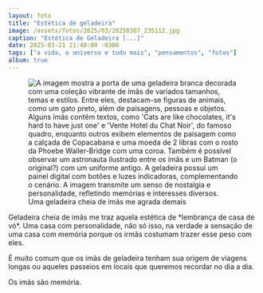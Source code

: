 ```yaml
---
layout: foto
title: "Estética de geladeira"
image: /assets/fotos/2025/03/20250307_235112.jpg
caption: "Estética de Geladeira [...]"
date: 2025-03-21 21:40:00 -0300
tags: ["a vida, o universo e tudo mais", "pensamentos", "fotos"]
album: true
---
```

<figure class="foto-post">
    <img src="{{ site.baseurl }}/assets/fotos/2025/03/20250307_235112.jpg" alt="A imagem mostra a porta de uma geladeira branca decorada com uma coleção vibrante de ímãs de variados tamanhos, temas e estilos. Entre eles, destacam-se figuras de animais, como um gato preto, além de paisagens, pessoas e objetos. Alguns ímãs contêm textos, como 'Cats are like chocolates, it's hard to have just one' e 'Vente Hotel du Chat Noir', do famoso quadro, enquanto outros exibem elementos de paisagem como a calçada de Copacabana e uma moeda de 2 libras com o rosto da Phoebe Waller-Bridge com uma coroa. Também é possível observar um astronauta ilustrado entre os ímãs e um Batman (o original?) com um uniforme antigo. A geladeira possui um painel digital com botões e luzes indicadoras, complementando o cenário. A imagem transmite um senso de nostalgia e personalidade, refletindo memórias e interesses diversos." title="minha geladeira">
<figcaption>Uma geladeira cheia de imãs me agrada demais</figcaption>
</figure>
Geladeira cheia de imãs me traz aquela estética de *lembrança de casa de vó*. Uma casa com personalidade, não só isso, na verdade a sensação de uma casa com memória porque os irmãs costumam trazer esse peso com eles.  

É muito comum que os imãs de geladeira tenham sua origem de viagens longas ou aqueles passeios em locais que queremos recordar no dia a dia.

Os imãs são memória.